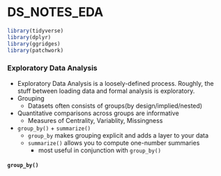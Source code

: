 DS_NOTES_EDA
================

``` r
library(tidyverse)
library(dplyr)
library(ggridges)
library(patchwork)
```

### Exploratory Data Analysis

- Exploratory Data Analysis is a loosely-defined process. Roughly, the
  stuff between loading data and formal analysis is exploratory.
- Grouping
  - Datasets often consists of groups(by design/implied/nested)
- Quantitative comparisons across groups are informative
  - Measures of Centrality, Variablity, Missingness
- `group_by()` + `summarize()`
  - `group_by` makes grouping explicit and adds a layer to your data
  - `summarize()` allows you to compute one-number summaries
    - most useful in conjunction with `group_by()`

#### `group_by()`
